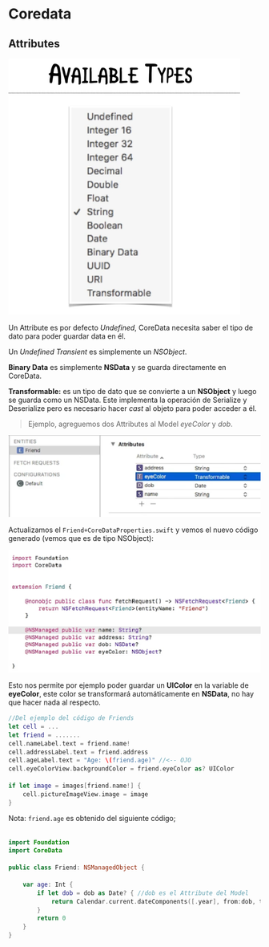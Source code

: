 # Coredata

## Attributes

![](images/2_attributes_types.png)

Un Attribute es por defecto *Undefined*, CoreData necesita saber el tipo de dato para poder guardar data en él.

Un *Undefined Transient* es simplemente un *NSObject*.

**Binary Data** es simplemente **NSData** y se guarda directamente en CoreData.

**Transformable:** es un tipo de dato que se convierte a un **NSObject** y luego se guarda como un NSData. Este implementa la operación de Serialize y Deserialize pero es necesario hacer *cast* al objeto para poder acceder a él.

>Ejemplo, agreguemos dos Attributes al Model *eyeColor* y *dob*.

![](images/2_attributes_nsobject.png)

Actualizamos el `Friend+CoreDataProperties.swift` y vemos el nuevo código generado (vemos que es de tipo NSObject):

![](images/2_generated_properties_nsobject.png)

Esto nos permite por ejemplo poder guardar un **UIColor** en la variable de **eyeColor**, este color se transformará automáticamente en **NSData**, no hay que hacer nada al respecto.

```Swift
//Del ejemplo del código de Friends
let cell = ...
let friend = .......
cell.nameLabel.text = friend.name!
cell.addressLabel.text = friend.address
cell.ageLabel.text = "Age: \(friend.age)" //<-- OJO
cell.eyeColorView.backgroundColor = friend.eyeColor as? UIColor

if let image = images[friend.name!] {
	cell.pictureImageView.image = image
}
```

Nota: `friend.age` es obtenido del siguiente código;

```Swift

import Foundation
import CoreData

public class Friend: NSManagedObject {

	var age: Int {
		if let dob = dob as Date? { //dob es el Attribute del Model
			return Calendar.current.dateComponents([.year], from:dob, to: Date()).year!
		}
		return 0
	}
}
```






